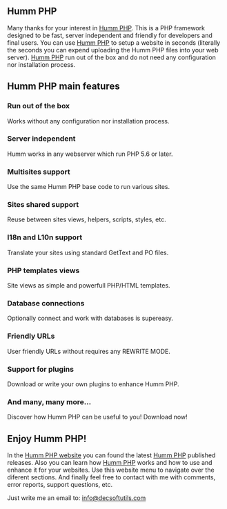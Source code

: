 Humm PHP
--------

Many thanks for your interest in [Humm PHP]. This is a PHP framework designed
to be fast, server independent and friendly for developers and final users.
You can use [Humm PHP] to setup a website in seconds (literally the seconds
you can expend uploading the Humm PHP files into your web server). [Humm PHP]
run out of the box and do not need any configuration nor installation process.


Humm PHP main features
----------------------

### Run out of the box ###

Works without any configuration nor installation process.


### Server independent ###

Humm works in any webserver which run PHP 5.6 or later.


### Multisites support ###

Use the same Humm PHP base code to run various sites.


### Sites shared support ###

Reuse between sites views, helpers, scripts, styles, etc.


### I18n and L10n support ###

Translate your sites using standard GetText and PO files.


### PHP templates views ###

Site views as simple and powerfull PHP/HTML templates.


### Database connections ###

Optionally connect and work with databases is supereasy.


### Friendly URLs ###

User friendly URLs without requires any REWRITE MODE.


### Support for plugins ###

Download or write your own plugins to enhance Humm PHP.


### And many, many more... ###

Discover how Humm PHP can be useful to you! Download now!


Enjoy Humm PHP!
---------------

In the [Humm PHP website] you can found the latest [Humm PHP] published
releases. Also you can learn how [Humm PHP] works and how to use and enhance
it for your websites. Use this website menu to navigate over the diferent
sections. And finally feel free to contact with me with comments, error
reports, support questions, etc.

Just write me an email to: [info@decsoftutils.com]


[Humm PHP]:http://www.decsoftutils.com
[Humm PHP website]:http://www.decsoftutils.com
[info@decsoftutils.com]:mailto:info@decsoftutils.com
